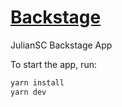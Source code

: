 # [Backstage](https://backstage.io)

JulianSC Backstage App

To start the app, run:

```sh
yarn install
yarn dev
```
